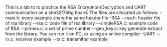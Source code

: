This is a lab to to practice the RSA Encryption/Decryption and UART communicaiton on a stm32f746g board.
The files are allocated as follows:
-main.h: every example share the same header file 
-RSA
    --rsa.h: header file of rsa library
    --rsa.c: code file of rsa library
    --simpleRSA.c: example code of RSA
    --primes.c: a set of prime number
    --gen_key.c: key generate extract from the library. You can run it on PC, or using an online compiler
-UART
    --rx.c: receiver example
    --tx.c: transmitter example